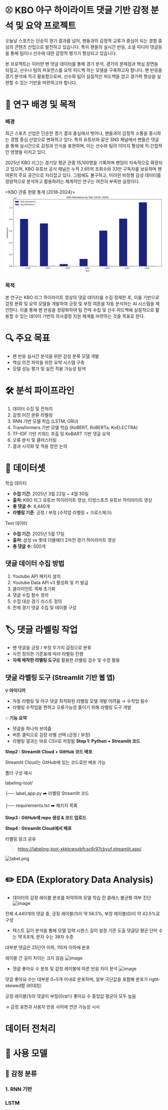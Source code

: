 # ⚾ KBO 야구 하이라이트 댓글 기반 감정 분석 및 요약 프로젝트
오늘날 스포츠는 단순히 경기 결과를 넘어, 팬들과의 감정적 교류가 중심이 되는 경험 중심의 콘텐츠 산업으로 발전하고 있습니다.
특히 팬들의 실시간 반응, 소셜 미디어 댓글등을 통해 팀이나 선수에 대한 감정적 평가가 형성되고 있습니다.

본 프로젝트는 이러한 팬 댓글 데이터를 통해 경기 분석, 경기의 문제점과 핵심 장면을 되짚고, 선수나 팀의 퍼포먼스를 요약 피드백 하는 모델을 구축하고자 합니다. 
팬 반응을 경기 분석에 적극 활용함으로써, 선수와 팀이 실질적인 피드백을 얻고 경기력 향상을 실현할 수 있는 기반을 마련하고자 합니다.

# 📌 연구 배경 및 목적 
### 배경 
최근 스포츠 산업은 단순한 경기 결과 중심에서 벗어나, 팬들과의 감정적 소통을 중시하는 경험 중심 산업으로 변화하고 있다. 특히 유튜브와 같은 SNS 채널에서 팬들은 댓글을 통해 실시간으로 감정과 인식을 표현하며, 이는 선수와 팀의 이미지 형성에 직·간접적인 영향을 미치고 있다.

2025년 KBO 리그는 경기당 평균 관중 15,100명을 기록하며 팬덤이 지속적으로 확장되고 있으며, KBO 유튜브 공식 채널은 누적 2.65억 조회수와 33만 구독자를 보유하며 팬 여론의 주요 공간으로 자리잡고 있다. 
그럼에도 불구하고, 이러한 비정형 감성 데이터를 정량적으로 분석하고 활용하려는 체계적인 연구는 여전히 부족한 실정이다.

<KBO 관중 현황 통계 (2018-2024)>
![kbo.png](https://github.com/gawonm/BaseballSentimentAnalysis/blob/main/kbo.png)

### 목적 
본 연구는 KBO 리그 하이라이트 영상의 댓글 데이터를 수집·정제한 후, 이를 기반으로 감정 분류 및 요약 모델을 개발하여 긍정 및 부정 여론을 자동 분석하는 AI 시스템을 제안한다. 이를 통해 팬 반응을 정량화하여 팀 전략 수립 및 선수 피드백에 실질적으로 활용할 수 있는 데이터 기반의 의사결정 지원 체계를 마련하는 것을 목표로 한다.

# 🔍 주요 목표
- 팬 반응 실시간 분석을 위한 감성 분류 모델 개발
- 핵심 의견 파악을 위한 요약 시스템 구축
- 모델 성능 평가 및 실전 적용 가능성 탐색
  
# 🛠 분석 파이프라인
1. 데이터 수집 및 전처리
2. 감정 이진 분류 라벨링
3. RNN 기반 모델 학습 (LSTM, GRU)
4. Transformers 기반 모델 학습 (KoBERT, RoBERTa, KoELECTRA)
6. TF-IDF 기반 키워드 추출 및 KoBART 기반 댓글 요약
7. 오류 분석 및 클러스터링
8. 결과 시각화 및 적용 방안 논의

# 🧪 데이터셋
학습 데이터 
- **수집 기간**: 2025년 3월 22일 ~ 4월 30일
- **출처**: KBO 리그 유튜브 하이라이트 영상, 티빙스포츠 유튜브 하이라이트 영상 
- **총 댓글 수**: 4,440개
- **라벨링 기준**: 긍정 / 부정 (수작업 라벨링 + 크로스체크)

Test 데이터
- **수집 기간**: 2025년 5월 17일
- **출처**: 삼성 vs 롯데 더블헤더 2차전 경기 하이라이트 영상 
- **총 댓글 수**: 500개

## 댓글 데이터 수집 방법 
1. Youtube API 패키지 설치 
2. Youtube Data API v3 활성화 및 키 발급
3. 클라이언트 객체 초기화 
4. 댓글 수집 함수 정의
5. 수집 대상 경기 리스트 정의
6. 전체 경기 댓글 수집 및 테이블 구성 

# 🏷️ 댓글 라벨링 작업
- 팬 댓글을 긍정 / 부정 두가지 감정으로 분류
- 사전 정의한 기준표에 따라 라벨링 진행
- **자체 제작한 라벨링 도구**를 활용한 라벨링 검수 및 수정 활용
## 댓글 라벨링 도구 (Streamlit 기반 웹 앱)
**💡 아이디어** 

- 자동 라벨링 및 야구 댓글 최적화된 라벨링 모델 개발 어려움 → 수작업 필수
- 라벨링 수작업을 편하고 오류가능성 줄이기 위해 라벨링 도구 개발

💡 **기능 요약**

- 댓글을 하나씩 보여줌
- 버튼 클릭으로 감정 라벨 선택 (긍정 / 부정)
- 라벨링 결과는 바로 CSV로 저장됨
**Step 1: Python + Streamlit 코드**

**Step2 : Streamlit Cloud + GitHub 코드 배포**

Streamlit Cloud는 GitHub에 있는 코드로만 배포 가능

폴더 구성 예시 

labeling-tool/

├── label_app.py        ➡️ 라벨링 Streamlit 코드

├── requirements.txt    ➡️ 패키지 목록

**Step3 : GitHub에 repo 생성 & 코드 업로드**

**Step4 : Streamlit Cloud에서 배포**

라벨링 링크 공유

> https://labeling-tool-xkktcwsxbfcsc6r97cbyuf.streamlit.app/

![label.png](https://github.com/gawonm/BaseballSentimentAnalysis/blob/main/label.png)

# ✏️ EDA (Exploratory Data Analysis)
- 데이터의 감정 레이블 분포를 파악하여 모델 학습 전 클래스 불균형 여부 진단 
![image](https://github.com/user-attachments/assets/707dc3dc-41c6-4170-8fc4-e46e8fd6acf0)

전체 4,440개의 댓글 중,
긍정 레이블(1)이 약 56.5%, 부정 레이블(0)이 약 43.5%로 구성

- 텍스트 길이 분석을 통해 모델 입력 시퀀스 길이 설정 기준 도출
댓글당 평균 단어 수는 약 8.8개, 문자 수는 38자 수준

대부분 댓글은 25단어 이하, 110자 이하에 분포

레이블 간 길이 차이는 크지 않음
![image](https://github.com/user-attachments/assets/cadb1a13-5931-4054-87d9-fce8ebf78a56)

- 댓글 좋아요 수 분포 및 감정 레이블에 따른 반응 차이 분석
![image](https://github.com/user-attachments/assets/812a54c4-6049-43c8-8821-9975d61a7584)

댓글 좋아요 수는 대부분 0~5개 이내로 분포하며, 일부 극단값을 포함해 분포가 right-skewed함 (비대칭)

긍정 레이블(1)의 댓글이 부정(0)보다 좋아요 수 중앙값·평균이 모두 높음

→ 감정 표현과 사용자 반응 사이에 연관 가능성 시사

# 데이터 전처리 



# 🧠 사용 모델
## 💬 감정 분류
### 1. RNN 기반 
### LSTM 



